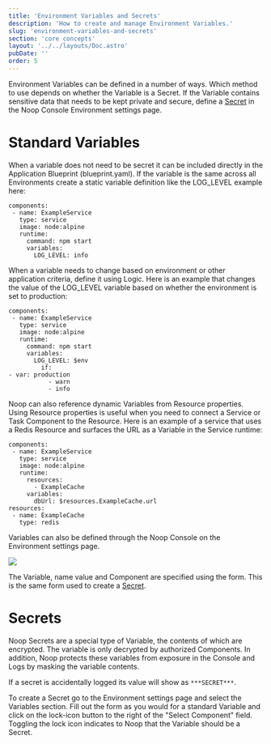 ```yaml
---
title: 'Environment Variables and Secrets'
description: 'How to create and manage Environment Variables.'
slug: 'environment-variables-and-secrets'
section: 'core concepts'
layout: '../../layouts/Doc.astro'
pubDate: ''
order: 5
---
```


Environment Variables can be defined in a number of ways. Which method to use depends on whether the Variable is a Secret. If the Variable contains sensitive data that needs to be kept private and secure, define a [Secret](http://localhost:3000/docs/environment-variables#secrets) in the Noop Console Environment settings page.

# Standard Variables

When a variable does not need to be secret it can be included directly in the Application Blueprint (blueprint.yaml). If the variable is the same across all Environments create a static variable definition like the LOG_LEVEL example here:

```
components:
 - name: ExampleService
   type: service
   image: node:alpine
   runtime:
     command: npm start
     variables:
       LOG_LEVEL: info
```

When a variable needs to change based on environment or other application criteria, define it using Logic. Here is an example that changes the value of the LOG_LEVEL variable based on whether the environment is set to production:

```
components:
 - name: ExampleService
   type: service
   image: node:alpine
   runtime:
     command: npm start
     variables:
       LOG_LEVEL: $env
         if:
- var: production
           - warn
           - info
```

Noop can also reference dynamic Variables from Resource properties. Using Resource properties is useful when you need to connect a Service or Task Component to the Resource. Here is an example of a service that uses a Redis Resource and surfaces the URL as a Variable in the Service runtime:

```
components:
 - name: ExampleService
   type: service
   image: node:alpine
   runtime:
     resources:
       - ExampleCache
     variables:
       dbUrl: $resources.ExampleCache.url
resources:
 - name: ExampleCache
   type: redis
```

Variables can also be defined through the Noop Console on the Environment settings page.

![](/assets/docs/imgs/b0160bea-f5c1-4675-9b2e-dc9ac1fa1bf3.png)

The Variable, name value and Component are specified using the form. This is the same form used to create a [Secret](http://localhost:3000/docs/environment-variables#secrets).

# Secrets

Noop Secrets are a special type of Variable, the contents of which are encrypted. The variable is only decrypted by authorized Components. In addition, Noop protects these variables from exposure in the Console and Logs by masking the variable contents.

If a secret is accidentally logged its value will show as `***SECRET***`.

To create a Secret go to the Environment settings page and select the Variables section. Fill out the form as you would for a standard Variable and click on the lock-icon button to the right of the "Select Component" field. Toggling the lock icon indicates to Noop that the Variable should be a Secret.

